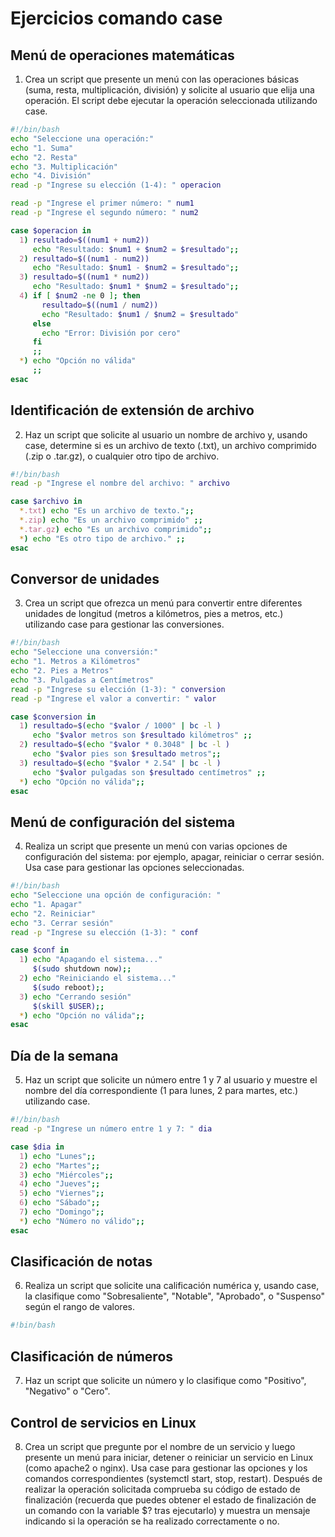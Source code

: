 # Ejercicios comando case
## Menú de operaciones matemáticas

1. Crea un script que presente un menú con las operaciones básicas (suma, resta, multiplicación, división) y solicite al usuario que elija una operación. El script debe ejecutar la operación seleccionada utilizando case.
   
```bash
#!/bin/bash
echo "Seleccione una operación:"
echo "1. Suma"
echo "2. Resta"
echo "3. Multiplicación"
echo "4. División"
read -p "Ingrese su elección (1-4): " operacion

read -p "Ingrese el primer número: " num1
read -p "Ingrese el segundo número: " num2

case $operacion in
  1) resultado=$((num1 + num2))
     echo "Resultado: $num1 + $num2 = $resultado";;
  2) resultado=$((num1 - num2))
     echo "Resultado: $num1 - $num2 = $resultado";;
  3) resultado=$((num1 * num2))
     echo "Resultado: $num1 * $num2 = $resultado";;
  4) if [ $num2 -ne 0 ]; then
       resultado=$((num1 / num2))
       echo "Resultado: $num1 / $num2 = $resultado"
     else
       echo "Error: División por cero"
     fi
     ;;
  *) echo "Opción no válida"
     ;;
esac
```

## Identificación de extensión de archivo

2. Haz un script que solicite al usuario un nombre de archivo y, usando case, determine si es un archivo de texto (.txt), un archivo comprimido (.zip o .tar.gz), o cualquier otro tipo de archivo.
   
```bash
#!/bin/bash
read -p "Ingrese el nombre del archivo: " archivo

case $archivo in
  *.txt) echo "Es un archivo de texto.";;
  *.zip) echo "Es un archivo comprimido" ;;
  *.tar.gz) echo "Es un archivo comprimido";;
  *) echo "Es otro tipo de archivo." ;;
esac
```

## Conversor de unidades

3. Crea un script que ofrezca un menú para convertir entre diferentes unidades de longitud (metros a kilómetros, pies a metros, etc.) utilizando case para gestionar las conversiones.
   
```bash
#!/bin/bash
echo "Seleccione una conversión:"
echo "1. Metros a Kilómetros"
echo "2. Pies a Metros"
echo "3. Pulgadas a Centímetros"
read -p "Ingrese su elección (1-3): " conversion
read -p "Ingrese el valor a convertir: " valor

case $conversion in
  1) resultado=$(echo "$valor / 1000" | bc -l )
     echo "$valor metros son $resultado kilómetros" ;;
  2) resultado=$(echo "$valor * 0.3048" | bc -l )
     echo "$valor pies son $resultado metros";;
  3) resultado=$(echo "$valor * 2.54" | bc -l )
     echo "$valor pulgadas son $resultado centímetros" ;;
  *) echo "Opción no válida";;
esac
```

## Menú de configuración del sistema

4. Realiza un script que presente un menú con varias opciones de configuración del sistema: por ejemplo, apagar, reiniciar o cerrar sesión. Usa case para gestionar las opciones seleccionadas.

```bash
#!/bin/bash
echo "Seleccione una opción de configuración: "
echo "1. Apagar"
echo "2. Reiniciar"
echo "3. Cerrar sesión"
read -p "Ingrese su elección (1-3): " conf

case $conf in
  1) echo "Apagando el sistema..."
     $(sudo shutdown now);;
  2) echo "Reiniciando el sistema..."
     $(sudo reboot);;
  3) echo "Cerrando sesión"
     $(skill $USER);;
  *) echo "Opción no válida";;
esac
```

## Día de la semana

5. Haz un script que solicite un número entre 1 y 7 al usuario y muestre el nombre del día correspondiente (1 para lunes, 2 para martes, etc.) utilizando case.
   
```bash
#!/bin/bash
read -p "Ingrese un número entre 1 y 7: " dia

case $dia in
  1) echo "Lunes";;
  2) echo "Martes";;
  3) echo "Miércoles";;
  4) echo "Jueves";;
  5) echo "Viernes";;
  6) echo "Sábado";;
  7) echo "Domingo";;
  *) echo "Número no válido";;
esac
```

## Clasificación de notas

6. Realiza un script que solicite una calificación numérica y, usando case, la clasifique como "Sobresaliente", "Notable", "Aprobado", o "Suspenso" según el rango de valores.

```bash
#!bin/bash

```   

## Clasificación de números
7. Haz un script que solicite un número y lo clasifique como "Positivo", "Negativo" o "Cero".
   

## Control de servicios en Linux
8. Crea un script que pregunte por el nombre de un servicio y luego presente un menú para iniciar, detener o reiniciar un servicio en Linux (como apache2 o nginx). Usa case para gestionar las opciones y los comandos correspondientes (systemctl start, stop, restart).
Después de realizar la operación solicitada comprueba su código de estado de finalización (recuerda que puedes obtener el estado de finalización de un comando con la variable $? tras ejecutarlo) y muestra un mensaje indicando si la operación se ha realizado correctamente o no.


